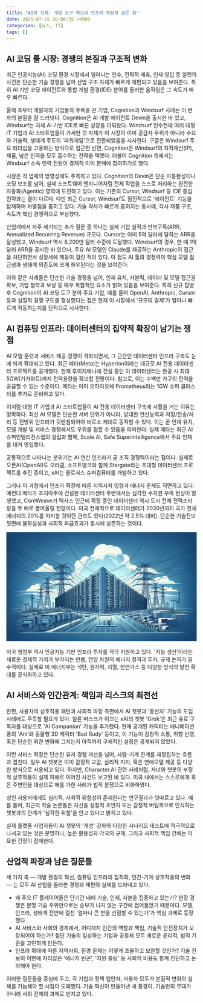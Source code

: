 ```yaml
---
title: "AI의 진화: 개발 도구 혁신과 인프라 확장의 숨은 힘"
date: 2025-07-15 20:00:35 +0900
categories: [뉴스, IT]
tags: []
---
```


## AI 코딩 툴 시장: 경쟁의 본질과 구조적 변화

최근 인공지능(AI) 코딩 환경 시장에서 일어나는 인수, 전략적 제휴, 인재 영입 등 일련의 사건은 단순한 기술 경쟁을 넘어 산업 구조 자체가 빠르게 재편되고 있음을 보여준다. 특히 AI 기반 코딩 에이전트와 통합 개발 환경(IDE) 분야를 둘러싼 움직임은 그 속도가 매우 빠르다.

올해 초부터 개발자와 기업들의 주목을 끈 기업, Cognition과 Windsurf 사례는 이 변화의 본질을 잘 드러낸다. Cognition은 AI 개발 에이전트 Devin을 출시한 바 있고, Windsurf는 자체 AI 기반 IDE로 빠른 성장을 이뤄왔다. Windsurf 인수전에 여러 대형 IT 기업과 AI 스타트업들이 가세한 것 자체가 이 시장이 이미 공급자 우위가 아니라 수요와 기술력, 생태계 주도의 '파워게임'으로 전환되었음을 시사한다. 구글은 Windsurf 주요 리더십을 고용하는 방식으로 접근한 반면, Cognition은 Windsurf의 지적재산(IP), 제품, 남은 인력을 모두 흡수하는 전략을 택했다. 더불어 Cognition 측에서는 Windsurf 소속 인력 전원이 경제적 이익 분배에 참여하기로 했다.

시장은 각 업체의 방향성에도 주목하고 있다. Cognition의 Devin은 단순 자동완성이나 코딩 보조를 넘어, 실제 소프트웨어 엔지니어처럼 전체 작업을 스스로 처리하는 완전한 자동화(Agentic) 영역에 도전하고 있다. 이는 기존의 Cursor, Windsurf 등 IDE 중심 전략과는 결이 다르다. 다만 최근 Cursor, Windsurf도 점진적으로 '에이전트' 기능을 탑재하며 차별점을 좁히고 있다. 기술 격차가 빠르게 좁혀지는 동시에, 각사 제품 구조, 속도가 핵심 경쟁력으로 부상했다.

산업계에서 자주 제기되는 추가 질문 중 하나는 실제 기업 실적과 반복구독(ARR, Annualized Recurring Revenue) 규모다. Cursor는 이미 5억 달러에 달하는 ARR을 달성했고, Windsurf 역시 8,200만 달러 수준에 도달했다. Windsurf의 경우, 한 때 1억 달러 ARR을 공시한 바 있으나, 주요 AI 모델인 Claude를 제공하는 Anthropic이 접근을 차단하면서 성장세에 제동이 걸린 적이 있다. 이 점도 AI 툴의 경쟁력이 핵심 모델 접근성과 생태계 의존도에 크게 좌우된다는 것을 보여준다.

이와 같은 사례들은 단순한 기술 경쟁을 넘어, 인재 유치, 자본력, 데이터 및 모델 접근권 확보, 기업 철학과 보상 등 매우 복합적인 요소가 얽혀 있음을 보여준다. 특히 신규 합병 후 Cognition이 AI 코딩 도구 분야 주요 기업, 예를 들어 OpenAI, Anthropic, Cursor 등과 실질적 경쟁 구도를 형성했다는 점은 현재 이 시장에서 '규모의 경제'가 얼마나 빠르게 작동하는지를 단적으로 시사한다.

## AI 컴퓨팅 인프라: 데이터센터의 집약적 확장이 남기는 쟁점

AI 모델 훈련과 서비스 제공 경쟁이 격화되면서, 그 근간인 데이터센터 인프라 구축도 눈에 띄게 확대되고 있다. 최근 메타(Meta)는 Hyperion이라는 대규모 AI 전용 데이터센터 프로젝트를 공개했다. 현재 루이지애나에 건설 중인 이 데이터센터는 완공 시 최대 5GW(기가와트)까지 전력용량을 확보할 전망이다. 참고로, 이는 수백만 가구의 전력을 공급할 수 있는 수준이다. 메타는 이미 오하이오에 Prometheus라는 1GW 슈퍼 클러스터를 추가로 준비하고 있다.

이처럼 대형 IT 기업과 AI 스타트업들이 AI 전용 데이터센터 구축에 사활을 거는 이유는 명확하다. 최신 AI 모델은 단순한 서버 단위가 아니라, 방대한 연산능력과 저장/전송/처리 등 전방위 인프라가 뒷받침되어야 비로소 제대로 동작할 수 있다. 이는 곧 인재 유치, 모델 개발 및 서비스 경쟁에서도 우위를 점할 수 있음을 의미한다. 실제 메타는 최근 AI 슈퍼인텔리전스랩의 설립과 함께, Scale AI, Safe Superintelligence에서 주요 인재를 대거 영입했다.

공통적으로 나타나는 분위기는 AI 연산 인프라가 곧 조직 경쟁력이라는 점이다. 실제로 오픈AI(OpenAI)도 오라클, 소프트뱅크와 함께 Stargate라는 초대형 데이터센터 프로젝트를 추진 중이고, xAI는 콜로서스 슈퍼컴퓨터를 개발하고 있다.

그러나 이 과정에서 인프라 확장에 따른 지역사회 영향과 에너지 문제도 직면하고 있다. 예컨대 메타가 조지아주에 건설한 데이터센터 주변에서는 심각한 수자원 부족 현상이 발생했고, CoreWeave가 텍사스 인근에 확장 중인 데이터센터 역시 도시 전체 전력소비량을 두 배로 끌어올릴 전망이다. 미국 전체적으로 데이터센터가 2030년까지 국가 전체 에너지의 20%를 차지할 것이란 관측도 있다(2022년 약 2.5% 대비). 단순한 기술진보 뒷면에 불확실성과 사회적 파급효과가 동시에 상존하는 것이다.

![거대한 데이터센터 외곽, 푸른 하늘 아래 전력선과 대규모 장비가 어우러진 장면](assets/img/2025-07-15-d659609e-ad22-435e-8869-288eb5e99866/1752577296999.png)

미국 행정부 역시 인공지능 기반 인프라 투자를 적극 지원하고 있다. '지능 생산'이라는 새로운 경제적 가치가 부각되는 만큼, 연방 차원의 에너지 정책과 투자, 규제 논의가 필수적이다. 실제로 미 에너지부는 석탄, 원자력, 지열, 천연가스 등 다양한 방식의 발전 확대를 공식화하고 있다.

## AI 서비스와 인간관계: 책임과 리스크의 최전선

한편, 사용자의 상호작용 패턴과 사회적 파장 측면에서 AI 챗봇과 '동반자' 기능의 도입 사례에도 주목할 필요가 있다. 일론 머스크가 이끄는 xAI의 챗봇 'Grok'은 최근 유료 구독자를 대상으로 'AI Companion' 기능을 추가했다. 현재 공개된 캐릭터는 애니메이션 풍의 'Ani'와 동물형 3D 캐릭터 'Bad Rudy' 등이고, 이 기능이 감정적 소통, 취향 반영, 혹은 단순한 외관 변화에 그치는지 아직까지 구체적인 설정은 공개되지 않았다.

이런 서비스 확장은 단순한 유저 경험 개선을 넘어, 사람-기계 관계를 재정립하는 흐름과 겹친다. 일부 AI 챗봇은 이미 감정적 교감, 심리적 지지, 혹은 연애모델 제공 등 다양한 방식으로 사용되고 있다. 하지만, Character.AI 관련 사례처럼, 자녀와 챗봇의 부정적 상호작용이 실제 피해로 이어진 사건도 보고된 바 있다. 미국 내에서는 스스로에게 혹은 주변인을 대상으로 해를 가한 사례가 법적 분쟁으로 비화하였다.

성인 사용자에게도 심리적, 사회적 위험성이 존재한다는 연구결과가 잇따르고 있다. 예를 들어, 최근의 학술 논문들은 자신을 실질적 조언자 또는 감정적 버팀목으로 인식하는 챗봇과의 관계가 '심각한 위험'을 안고 있다고 밝히고 있다.

실제 플랫폼 사업자들이 AI 챗봇의 '개성' 강화와 다양한 시나리오 테스트에 적극적으로 나서고 있는 것은 분명하나, 높은 활용성과 각국의 규제, 그리고 사회적 책임 간에는 미묘한 긴장이 잠재한다.

## 산업적 파장과 남은 질문들

세 가지 축 — 개발 환경의 혁신, 컴퓨팅 인프라의 집적화, 인간-기계 상호작용의 변화 — 는 모두 AI 산업을 둘러싼 경쟁과 재편의 실체를 드러내고 있다.

- 왜 주요 IT 플레이어들은 단기간 내에 기술, 인재, 자본을 집중하고 있는가? 현장 경쟁은 분명 기술 우위만으로는 승부가 나지 않는 구간에 접어들었기 때문이다. 모델, 인프라, 생태계 전반에 걸친 '얼마나 큰 판을 선점할 수 있는가'가 핵심 과제로 등장했다.
- AI 서비스와 사회의 경계에서, 어디까지 인간의 역할과 책임, 기술적 안전장치가 보장되어야 하는가? 첨단 기술의 일상화는 기업과 공동체 모두 새로운 윤리적, 법적 기준을 고민하게 만든다.
- 인프라 확대에 따른 지역사회, 환경 문제는 어떻게 조율하고 보완할 것인가? 기술 진보의 이면에 자리잡은 '에너지 빈곤', '자원 쏠림' 등 사회적 비용도 함께 진단하고 논의해야 한다.

이러한 질문들을 중심에 두고, 각 기업과 정책 입안자, 사용자 모두가 본질적 변화의 실체를 가늠해야 할 시점이 도래했다. 기술 혁신이 만들어낸 새 풍경이, 기술만의 무대가 아니라 사회 전체의 과제로 번지고 있다.